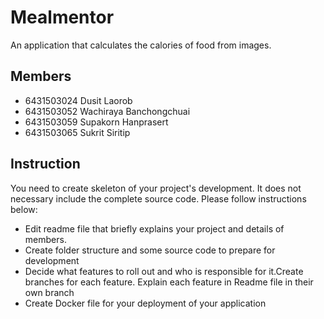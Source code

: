# Mealmentor
An application that calculates the calories of food from images.
## Members
- 6431503024 Dusit Laorob
- 6431503052 Wachiraya Banchongchuai
- 6431503059 Supakorn Hanprasert
- 6431503065 Sukrit Siritip

## Instruction
You need to create skeleton of your project's development. It does not necessary include the complete source code. Please follow instructions below:
- Edit readme file that briefly explains your project and details of members.​ 
- Create folder structure and some source code to prepare for development
- Decide what features to roll out and who is responsible for it.​ Create branches for each feature. Explain each feature in Readme file in their own branch​ 
- Create Docker file for your deployment of your application 
